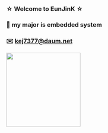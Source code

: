 ### ☆ Welcome to EunJinK ☆
### 🤨 my major is embedded system
### ✉️ kej7377@daum.net

<img src="https://user-images.githubusercontent.com/59238838/101324093-09368e00-38ad-11eb-8da3-bdc74fef65e3.jpg" width="200" height="200">
